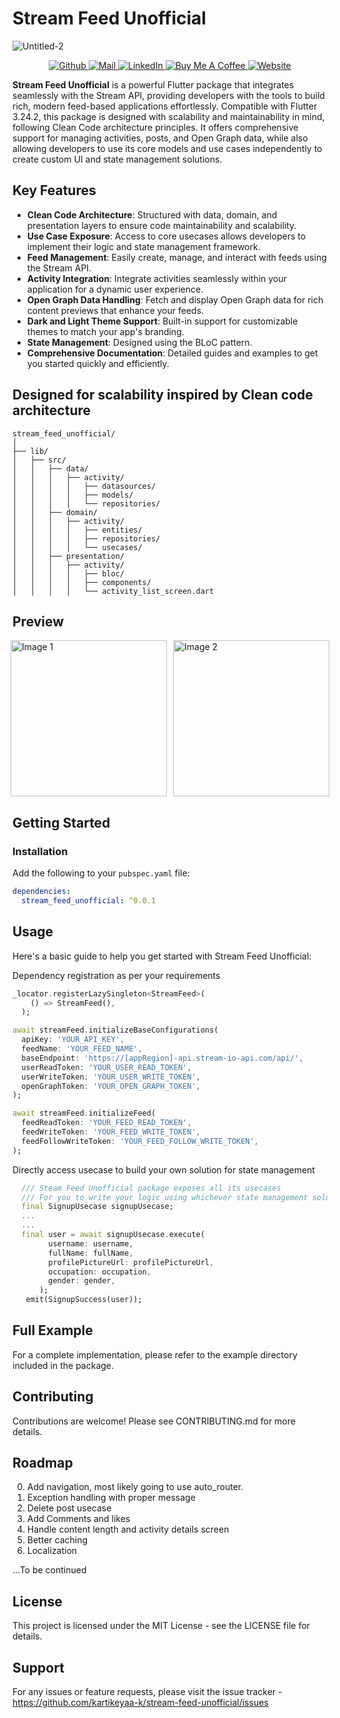 # Stream Feed Unofficial
![Untitled-2](https://github.com/user-attachments/assets/7d6b86ef-7932-464a-b255-93a13489a81d)

<p align="center">
  <a href="https://github.com/kartikeyaa-k" target="_blank">
    <img src="https://img.shields.io/badge/Github-black?style=for-the-badge&logo=github&logoColor=white" alt="Github">
  </a>
  <a href="mailto:kartikeya.199231@gmail.com" target="_blank">
    <img src="https://img.shields.io/badge/Say%20Hi-F8D977?style=for-the-badge&color=orange" alt="Mail">
  </a>
  <a href="http://linkedin.com/in/kartikeya31/" target="_blank">
    <img src="https://img.shields.io/badge/linkedin-blue?style=for-the-badge&logo=linkedin&logoColor=white" alt="LinkedIn">
  </a>
  <a href="https://www.buymeacoffee.com/yourlink" target="_blank">
    <img src="https://img.shields.io/badge/Buy%20Me%20A%20Coffee-yellow?style=for-the-badge&logo=buy-me-a-coffee&logoColor=white&color=purple" alt="Buy Me A Coffee">
  </a>
  <a href="http://kartikeyabadekar.com" target="_blank">
    <img src="https://img.shields.io/badge/Website-F8D977?style=for-the-badge" alt="Website">
  </a>
</p>

**Stream Feed Unofficial** is a powerful Flutter package that integrates seamlessly with the Stream API, providing developers with the tools to build rich, modern feed-based applications effortlessly. Compatible with Flutter 3.24.2, this package is designed with scalability and maintainability in mind, following Clean Code architecture principles. It offers comprehensive support for managing activities, posts, and Open Graph data, while also allowing developers to use its core models and use cases independently to create custom UI and state management solutions.

## Key Features

- **Clean Code Architecture**: Structured with data, domain, and presentation layers to ensure code maintainability and scalability.
- **Use Case Exposure**: Access to core usecases allows developers to implement their logic and state management framework.
- **Feed Management**: Easily create, manage, and interact with feeds using the Stream API.
- **Activity Integration**: Integrate activities seamlessly within your application for a dynamic user experience.
- **Open Graph Data Handling**: Fetch and display Open Graph data for rich content previews that enhance your feeds.
- **Dark and Light Theme Support**: Built-in support for customizable themes to match your app's branding.
- **State Management**: Designed using the BLoC pattern.
- **Comprehensive Documentation**: Detailed guides and examples to get you started quickly and efficiently.


## Designed for scalability inspired by Clean code architecture
```
stream_feed_unofficial/
│
├── lib/
│   ├── src/
│   │   ├── data/
│   │   │   ├── activity/
│   │   │   │   ├── datasources/
│   │   │   │   ├── models/
│   │   │   │   └── repositories/
│   │   ├── domain/
│   │   │   ├── activity/
│   │   │   │   ├── entities/
│   │   │   │   ├── repositories/
│   │   │   │   └── usecases/
│   │   ├── presentation/
│   │   │   ├── activity/
│   │   │   │   ├── bloc/
│   │   │   │   ├── components/
│   │   │   │   └── activity_list_screen.dart

```
## Preview 
<p align="center">
  <div style="display: flex; justify-content: center; gap: 10px;">
    <img src="https://github.com/user-attachments/assets/218ec398-7d52-4241-83e0-24766025a78d" alt="Image 1" style="width: auto; height: 250px; object-fit: cover;">
    <img src="https://github.com/user-attachments/assets/80c2e6ee-1b39-4e30-9794-5e8c1827d0ea" alt="Image 2" style="width: auto; height: 250px; object-fit: cover;">
  </div>
</p>


## Getting Started

### Installation

Add the following to your `pubspec.yaml` file:

```yaml
dependencies:
  stream_feed_unofficial: ^0.0.1
```

## Usage
Here's a basic guide to help you get started with Stream Feed Unofficial:

Dependency registration as per your requirements
```dart
_locator.registerLazySingleton<StreamFeed>(
    () => StreamFeed(),
  );
```

```dart
await streamFeed.initializeBaseConfigurations(
  apiKey: 'YOUR_API_KEY',
  feedName: 'YOUR_FEED_NAME',
  baseEndpoint: 'https://[appRegion]-api.stream-io-api.com/api/',
  userReadToken: 'YOUR_USER_READ_TOKEN',
  userWriteToken: 'YOUR_USER_WRITE_TOKEN',
  openGraphToken: 'YOUR_OPEN_GRAPH_TOKEN',
);
```

```dart
await streamFeed.initializeFeed(
  feedReadToken: 'YOUR_FEED_READ_TOKEN',
  feedWriteToken: 'YOUR_FEED_WRITE_TOKEN',
  feedFollowWriteToken: 'YOUR_FEED_FOLLOW_WRITE_TOKEN',
);

```

Directly access usecase to build your own solution for state management

```dart
  /// Steam Feed Unofficial package exposes all its usecases
  /// For you to write your logic using whichever state management solution.
  final SignupUsecase signupUsecase;
  ...
  ...
  final user = await signupUsecase.execute(
        username: username,
        fullName: fullName,
        profilePictureUrl: profilePictureUrl,
        occupation: occupation,
        gender: gender,
      );
   emit(SignupSuccess(user));
```

## Full Example
For a complete implementation, please refer to the example directory included in the package.

## Contributing
Contributions are welcome! Please see CONTRIBUTING.md for more details.

## Roadmap
0. Add navigation, most likely going to use auto_router.
1. Exception handling with proper message 
3. Delete post usecase 
4. Add Comments and likes
5. Handle content length and activity details screen
6. Better caching
7. Localization

...To be continued

## License
This project is licensed under the MIT License - see the LICENSE file for details.

## Support
For any issues or feature requests, please visit the issue tracker - https://github.com/kartikeyaa-k/stream-feed-unofficial/issues

